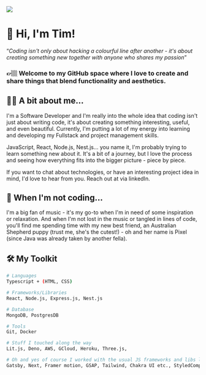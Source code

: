![](https://visitcount.itsvg.in/api?id=Tim-Pet&icon=0&color=0)

# 👋 Hi, I'm Tim!

<q><i>Coding isn't only about hacking a colourful line after another - it's about creating something new together with anyone who shares my passion</i></q>

### 👉🏼  Welcome to my GitHub space where I love to create and share things that blend functionality and aesthetics.


## 👨‍💻 A bit about me...

I'm a Software Developer and I'm really into the whole idea that coding isn't just about writing code, it's about creating something interesting, useful, and even beautiful. Currently, I'm putting a lot of my energy into learning and developing my Fullstack and project management skills. 

JavaScript, React, Node.js, Nest.js... you name it, I'm probably trying to learn something new about it. It's a bit of a journey, but I love the process and seeing how everything fits into the bigger picture - piece by piece. 

If you want to chat about technologies, or have an interesting project idea in mind, I'd love to hear from you. Reach out at via linkedIn.

## 🐶 When I'm not coding...

I'm a big fan of music - it's my go-to when I'm in need of some inspiration or relaxation. And when I'm not lost in the music or tangled in lines of code, you'll find me spending time with my new best friend, an Australian Shepherd puppy (trust me, she's the cutest!) - oh and her name is Pixel (since Java was already taken by another fella).

## 🛠️ My Toolkit 

```bash
# Languages
Typescript + (HTML, CSS)

# Frameworks/Libraries
React, Node.js, Express.js, Nest.js

# Database
MongoDB, PostgresDB

# Tools
Git, Docker

# Stuff I touched along the way
Lit.js, Deno, AWS, GCloud, Heroku, Three.js, 

# Oh and yes of course I worked with the usual JS frameworks and libs like:
Gatsby, Next, Framer motion, GSAP, Tailwind, Chakra UI etc., StyledComponents, Mongoose, Prisma, graphQL, ...
```
